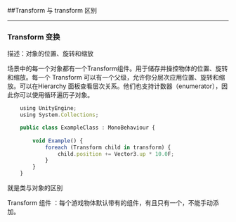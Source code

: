 ##Transform 与 transform 区别

---

### Transform 变换
描述：对象的位置、旋转和缩放

场景中的每一个对象都有一个Transform组件。用于储存并操控物体的位置、旋转和缩放。每一个 Transform 可以有一个父级，允许你分层次应用位置、旋转和缩放。可以在Hierarchy 面板查看层次关系。他们也支持计数器（enumerator），因此你可以使用循环遍历子对象。

```javascript
    using UnityEngine;
    using System.Collections;

    public class ExampleClass : MonoBehaviour {
 
        void Example() {
            foreach (Transform child in transform) {
                child.position += Vector3.up * 10.0F;
            }
        }
    }
```

就是类与对象的区别

Transform 组件 ：每个游戏物体默认带有的组件，有且只有一个，不能手动添加。